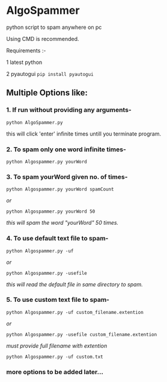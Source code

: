 # AlgoSpammer
python script to spam anywhere on pc

Using CMD is recommended.

Requirements :- 

1 latest python

2 pyautogui  `pip install pyautogui`


## Multiple Options like:

### 1. If run without providing any arguments-
`python AlgoSpammer.py`

this will click 'enter' infinite times untill you terminate program.

### 2. To spam only one word infinite times-
`python Algospammer.py yourWord`

### 3. To spam yourWord given no. of times-
`python Algospammer.py yourWord spamCount`

*or*

`python Algospammer.py yourWord 50`

*this will spam the word "yourWord" 50 times.*

### 4. To use default text file to spam-
`python Algospammer.py -uf`

*or*

`python Algospammer.py -usefile`

*this will read the default file in same directory to spam.*

### 5. To use custom text file to spam-
`python Algospammer.py -uf custom_filename.extention`

*or*

`python Algospammer.py -usefile custom_filename.extention`

*must provide full filename with extention*

`python Algospammer.py -uf custom.txt`


### more options to be added later...

